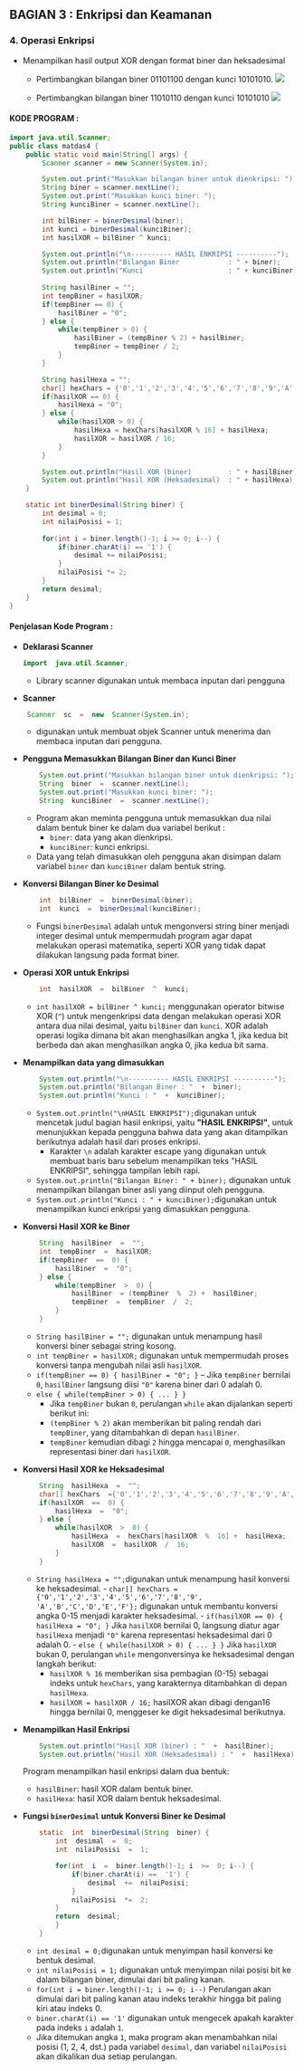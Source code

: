 ## BAGIAN 3 : Enkripsi dan Keamanan
### 4. Operasi Enkripsi
- Menampilkan hasil output XOR dengan format biner dan heksadesimal
	- Pertimbangkan bilangan biner 01101100 dengan kunci 10101010.
	![](https://i.postimg.cc/x1kdW7My/Enkripsi-1.jpg)
	
	-  Pertimbangkan bilangan biner 11010110 dengan kunci 10101010
	![](https://i.postimg.cc/fR6bZKv4/Enkripsi-2.jpg)
	
	
#### KODE PROGRAM :
```java
import java.util.Scanner;
public class matdas4 {
    public static void main(String[] args) {
        Scanner scanner = new Scanner(System.in);

        System.out.print("Masukkan bilangan biner untuk dienkripsi: ");
        String biner = scanner.nextLine();
        System.out.print("Masukkan kunci biner: ");
        String kunciBiner = scanner.nextLine();

        int bilBiner = binerDesimal(biner);
        int kunci = binerDesimal(kunciBiner);
        int hasilXOR = bilBiner ^ kunci;

        System.out.println("\n---------- HASIL ENKRIPSI ----------");
        System.out.println("Bilangan Biner            : " + biner);
        System.out.println("Kunci                     : " + kunciBiner);
        
        String hasilBiner = "";
        int tempBiner = hasilXOR;
        if(tempBiner == 0) {
            hasilBiner = "0";
        } else {
            while(tempBiner > 0) {
                hasilBiner = (tempBiner % 2) + hasilBiner;
                tempBiner = tempBiner / 2;
            }
        }

        String hasilHexa = "";
        char[] hexChars = {'0','1','2','3','4','5','6','7','8','9','A','B','C','D','E','F'};
        if(hasilXOR == 0) {
            hasilHexa = "0";
        } else {
            while(hasilXOR > 0) {
                hasilHexa = hexChars[hasilXOR % 16] + hasilHexa;
                hasilXOR = hasilXOR / 16;
            }
        }

        System.out.println("Hasil XOR (biner)         : " + hasilBiner);
        System.out.println("Hasil XOR (Heksadesimal)  : " + hasilHexa);
    }

    static int binerDesimal(String biner) {
        int desimal = 0;
        int nilaiPosisi = 1;
        
        for(int i = biner.length()-1; i >= 0; i--) {
            if(biner.charAt(i) == '1') {
                desimal += nilaiPosisi;
            }
            nilaiPosisi *= 2;
        }
        return desimal;
    }
}
```
#### Penjelasan Kode Program :
 - **Deklarasi Scanner** 
	``` java
	import  java.util.Scanner;
	```
	- Library scanner digunakan untuk membaca inputan dari pengguna
	
 - **Scanner**
	``` java
	 Scanner  sc  =  new  Scanner(System.in);
	 ```
	- digunakan untuk membuat objek Scanner untuk menerima  dan membaca inputan dari pengguna.
	
- **Pengguna Memasukkan Bilangan Biner dan Kunci Biner**
	```java
		System.out.print("Masukkan bilangan biner untuk dienkripsi: ");
		String  biner  =  scanner.nextLine();
		System.out.print("Masukkan kunci biner: ");
		String  kunciBiner  =  scanner.nextLine();
	```
	- Program akan meminta pengguna untuk memasukkan dua nilai dalam bentuk biner ke dalam dua variabel berikut :
	    -   `biner`: data yang akan dienkripsi.
	    -   `kunciBiner`: kunci enkripsi.
	-   Data yang telah dimasukkan oleh pengguna akan disimpan dalam variabel `biner` dan `kunciBiner` dalam bentuk string.
	
- **Konversi Bilangan Biner ke Desimal**
	```java
		int  bilBiner  =  binerDesimal(biner);
		int  kunci  =  binerDesimal(kunciBiner);
	```

	-   Fungsi `binerDesimal` adalah untuk mengonversi string biner menjadi integer desimal untuk mempermudah program agar dapat melakukan operasi matematika, seperti XOR yang tidak dapat dilakukan langsung pada format biner.

- **Operasi XOR untuk Enkripsi**
	```java
		int  hasilXOR  =  bilBiner  ^  kunci;
	```
	- `int hasilXOR = bilBiner ^ kunci;` menggunakan operator bitwise XOR (`^`) untuk mengenkripsi data dengan melakukan operasi XOR antara dua nilai desimal, yaitu `bilBiner` dan `kunci`. XOR adalah operasi logika dimana bit akan menghasilkan angka 1, jika kedua bit berbeda dan akan menghasilkan angka 0, jika kedua bit sama.

- **Menampilkan data yang dimasukkan**
	```java
		System.out.println("\n---------- HASIL ENKRIPSI ----------");
		System.out.println("Bilangan Biner : "  +  biner);
		System.out.println("Kunci : "  +  kunciBiner);
	```
	-   `System.out.println("\nHASIL ENKRIPSI");`digunakan untuk mencetak judul bagian hasil enkripsi, yaitu **"HASIL ENKRIPSI"**, untuk menunjukkan kepada pengguna bahwa data yang akan ditampilkan berikutnya adalah hasil dari proses enkripsi.
	    -   Karakter `\n` adalah karakter escape yang digunakan untuk membuat baris baru sebelum menampilkan teks "HASIL ENKRIPSI", sehingga tampilan lebih rapi.
	-   `System.out.println("Bilangan Biner: " + biner);` digunakan untuk menampilkan bilangan biner asli yang diinput oleh pengguna.
	-   `System.out.println("Kunci : " + kunciBiner);`digunakan untuk menampilkan kunci enkripsi yang dimasukkan pengguna.

- **Konversi Hasil XOR ke Biner**
	```java
		String  hasilBiner  =  "";
		int  tempBiner  =  hasilXOR;
		if(tempBiner  ==  0) {
			hasilBiner  =  "0";
		} else {
			while(tempBiner  >  0) {
				hasilBiner  = (tempBiner  %  2) +  hasilBiner;
				tempBiner  =  tempBiner  /  2;
			}
		}
	```
	- `String hasilBiner = "";` digunakan untuk menampung hasil konversi biner sebagai string kosong.
	-   `int tempBiner = hasilXOR;` digunakan untuk mempermudah proses konversi tanpa mengubah nilai asli `hasilXOR`.
	-   `if(tempBiner == 0) { hasilBiner = "0"; }` 
		– Jika `tempBiner` bernilai `0`, `hasilBiner` langsung diisi `"0"` karena biner dari 0 adalah 0. 
	-   `else { while(tempBiner > 0) { ... } }` 
		- Jika `tempBiner` bukan `0`, perulangan `while` akan dijalankan seperti berikut ini:
		- `(tempBiner % 2)` akan memberikan bit paling rendah dari `tempBiner`, yang ditambahkan di depan `hasilBiner`.
		- `tempBiner` kemudian dibagi `2` hingga mencapai `0`, menghasilkan representasi biner dari `hasilXOR`.

- **Konversi Hasil XOR ke Heksadesimal**
	```java
		String  hasilHexa  =  "";
		char[] hexChars  ={'0','1','2','3','4','5','6','7','8','9','A','B','C','D','E','F'};
		if(hasilXOR  ==  0) {
			hasilHexa  =  "0";
		} else {
			while(hasilXOR  >  0) {
				hasilHexa  =  hexChars[hasilXOR  %  16] +  hasilHexa;
				hasilXOR  =  hasilXOR  /  16;
			}
		}
	```
	-    `String hasilHexa = "";`digunakan untuk menampung hasil konversi ke heksadesimal.
	    -   `char[] hexChars = {'0','1','2','3','4','5','6','7','8','9', 'A','B','C','D','E','F'};` digunakan untuk membantu konversi angka 0-15 menjadi karakter heksadesimal.
	    -   `if(hasilXOR == 0) { hasilHexa = "0"; }` 
	    Jika `hasilXOR` bernilai 0, langsung diatur agar `hasilHexa` menjadi `"0"` karena representasi heksadesimal dari 0 adalah 0. 
	    - `else { while(hasilXOR > 0) { ... } }`
		    Jika `hasilXOR` bukan 0, perulangan `while` mengonversinya ke heksadesimal dengan langkah berikut:
			- `hasilXOR % 16` memberikan sisa pembagian (0-15) sebagai indeks untuk `hexChars`, yang karakternya ditambahkan di depan `hasilHexa`.
			- `hasilXOR = hasilXOR / 16;` hasilXOR akan dibagi dengan16 hingga bernilai 0, menggeser ke digit heksadesimal berikutnya.

- **Menampilkan Hasil Enkripsi**
	```java
		System.out.println("Hasil XOR (biner) : "  +  hasilBiner);
		System.out.println("Hasil XOR (Heksadesimal) : "  +  hasilHexa);
	```
	Program menampilkan hasil enkripsi dalam dua bentuk:
	-   `hasilBiner`: hasil XOR dalam bentuk biner.
	-   `hasilHexa`: hasil XOR dalam bentuk heksadesimal.

- **Fungsi `binerDesimal` untuk Konversi Biner ke Desimal**
	```java
		static  int  binerDesimal(String  biner) {
			int  desimal  =  0;
			int  nilaiPosisi  =  1;

			for(int  i  =  biner.length()-1; i  >=  0; i--) {
				if(biner.charAt(i) ==  '1') {
					desimal  +=  nilaiPosisi;
				}
				nilaiPosisi  *=  2;
			}
			return  desimal;
			}
		}
	```
	-   `int desimal = 0;`digunakan untuk menyimpan hasil konversi ke bentuk desimal. 
	-   `int nilaiPosisi = 1;` digunakan untuk menyimpan nilai posisi bit ke dalam bilangan biner, dimulai dari bit paling kanan.
	- `for(int i = biner.length()-1; i >= 0; i--)` 
		Perulangan akan dimulai dari bit paling kanan atau indeks terakhir hingga bit paling kiri atau indeks 0.
	-   `biner.charAt(i) == '1'` digunakan untuk mengecek apakah karakter pada indeks `i` adalah `1`.
	- Jika ditemukan angka `1`, maka program akan menambahkan nilai posisi (1, 2, 4, dst.) pada variabel `desimal`, dan variabel `nilaiPosisi` akan dikalikan dua setiap perulangan.
